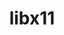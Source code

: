 ---
title: "libx11"
layout: cache
categories: [package, develop-2024-06-16]
meta: {"versions": ["1.8.9"], "compilers": ["gcc@=11.1.0", "gcc@=11.4.0", "gcc@=9.4.0"], "oss": ["ubuntu20.04", "ubuntu22.04"], "platforms": ["linux"], "targets": ["neoverse_v1", "ppc64le", "x86_64_v3"], "stacks": ["data-vis-sdk", "e4s", "e4s-neoverse_v1", "e4s-power", "e4s-rocm-external", "root"], "num_specs": 7, "num_specs_by_stack": {"root": 7, "e4s-power": 1, "data-vis-sdk": 2, "e4s-rocm-external": 1, "e4s": 2, "e4s-neoverse_v1": 1}}
spec_details: [{"hash": "sfw6sufef2ib75x55plj63w65siikub2", "compiler": "gcc@=9.4.0", "versions": ["1.8.9"], "os": "ubuntu20.04", "platform": "linux", "target": "ppc64le", "variants": ["build_system=autotools"], "stacks": ["root", "e4s-power"], "size": "-", "tarball": "https://binaries.spack.io/develop-2024-06-16/build_cache/linux-ubuntu20.04-ppc64le/gcc-9.4.0/libx11-1.8.9/linux-ubuntu20.04-ppc64le-gcc-9.4.0-libx11-1.8.9-sfw6sufef2ib75x55plj63w65siikub2.spack"}, {"hash": "ijjq5l6o3hia5e5kkdrred6p6ujtkaqz", "compiler": "gcc@=11.1.0", "versions": ["1.8.9"], "os": "ubuntu20.04", "platform": "linux", "target": "x86_64_v3", "variants": ["build_system=autotools"], "stacks": ["data-vis-sdk", "root"], "size": "-", "tarball": "https://binaries.spack.io/develop-2024-06-16/build_cache/linux-ubuntu20.04-x86_64_v3/gcc-11.1.0/libx11-1.8.9/linux-ubuntu20.04-x86_64_v3-gcc-11.1.0-libx11-1.8.9-ijjq5l6o3hia5e5kkdrred6p6ujtkaqz.spack"}, {"hash": "xmyxuvsjzkdiwvmg3wbrxzdrramiwbtf", "compiler": "gcc@=11.4.0", "versions": ["1.8.9"], "os": "ubuntu22.04", "platform": "linux", "target": "x86_64_v3", "variants": ["build_system=autotools"], "stacks": ["e4s-rocm-external", "root"], "size": "-", "tarball": "https://binaries.spack.io/develop-2024-06-16/build_cache/linux-ubuntu22.04-x86_64_v3/gcc-11.4.0/libx11-1.8.9/linux-ubuntu22.04-x86_64_v3-gcc-11.4.0-libx11-1.8.9-xmyxuvsjzkdiwvmg3wbrxzdrramiwbtf.spack"}, {"hash": "sw63bmukuokpkwuqrr3de7xyh5ze7yh2", "compiler": "gcc@=11.1.0", "versions": ["1.8.9"], "os": "ubuntu20.04", "platform": "linux", "target": "x86_64_v3", "variants": ["build_system=autotools"], "stacks": ["data-vis-sdk", "root"], "size": "-", "tarball": "https://binaries.spack.io/develop-2024-06-16/build_cache/linux-ubuntu20.04-x86_64_v3/gcc-11.1.0/libx11-1.8.9/linux-ubuntu20.04-x86_64_v3-gcc-11.1.0-libx11-1.8.9-sw63bmukuokpkwuqrr3de7xyh5ze7yh2.spack"}, {"hash": "fzjjg77ee7o73q66ecpvl2t32bmgpkd3", "compiler": "gcc@=11.4.0", "versions": ["1.8.9"], "os": "ubuntu22.04", "platform": "linux", "target": "x86_64_v3", "variants": ["build_system=autotools"], "stacks": ["root", "e4s"], "size": "-", "tarball": "https://binaries.spack.io/develop-2024-06-16/build_cache/linux-ubuntu22.04-x86_64_v3/gcc-11.4.0/libx11-1.8.9/linux-ubuntu22.04-x86_64_v3-gcc-11.4.0-libx11-1.8.9-fzjjg77ee7o73q66ecpvl2t32bmgpkd3.spack"}, {"hash": "nlxn2ys3ju5ac6kgljgruqxhpdipxkk7", "compiler": "gcc@=11.4.0", "versions": ["1.8.9"], "os": "ubuntu22.04", "platform": "linux", "target": "x86_64_v3", "variants": ["build_system=autotools"], "stacks": ["root", "e4s"], "size": "-", "tarball": "https://binaries.spack.io/develop-2024-06-16/build_cache/linux-ubuntu22.04-x86_64_v3/gcc-11.4.0/libx11-1.8.9/linux-ubuntu22.04-x86_64_v3-gcc-11.4.0-libx11-1.8.9-nlxn2ys3ju5ac6kgljgruqxhpdipxkk7.spack"}, {"hash": "az4r3a7u5o46otwmnmkxysypjll2obd2", "compiler": "gcc@=11.4.0", "versions": ["1.8.9"], "os": "ubuntu22.04", "platform": "linux", "target": "neoverse_v1", "variants": ["build_system=autotools"], "stacks": ["root", "e4s-neoverse_v1"], "size": "-", "tarball": "https://binaries.spack.io/develop-2024-06-16/build_cache/linux-ubuntu22.04-neoverse_v1/gcc-11.4.0/libx11-1.8.9/linux-ubuntu22.04-neoverse_v1-gcc-11.4.0-libx11-1.8.9-az4r3a7u5o46otwmnmkxysypjll2obd2.spack"}]
---